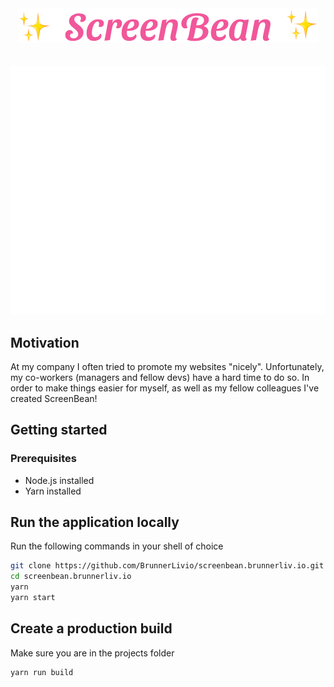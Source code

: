 <div align="center">
  <img src="public/logo.png" alt="Screenbean Logo">
  <br />
  <br />
  <br />
  <a href="https://screenbean.brunnerliv.io">
    <img src="screenshot.svg" alt="Screenshot">
  </a>
</div>

## Motivation

At my company I often tried to promote my websites "nicely". Unfortunately, my co-workers (managers and fellow devs) have a hard time to do so. In order to make things easier for myself, as well as my fellow colleagues I've created ScreenBean!

## Getting started

### Prerequisites

- Node.js installed
- Yarn installed

## Run the application locally

Run the following commands in your shell of choice

```bash
git clone https://github.com/BrunnerLivio/screenbean.brunnerliv.io.git
cd screenbean.brunnerliv.io
yarn
yarn start
```


## Create a production build

Make sure you are in the projects folder

```bash
yarn run build
```